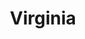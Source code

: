 ---
title:			"Virginia"
post_path:	2017-11-22-virginia
lon:				-77.3254
lat:				38.8015
date_start:	2017_11_22
date_end:		2017_11_26
metadata:
  - cities:
      - Fairfax Station
  - countries:
      - The United States
  - continents:
      - North America
photos:
  - ext:		01.jpg
    class:	horizontal
  - ext:		02.jpg
    class:	vertical
---